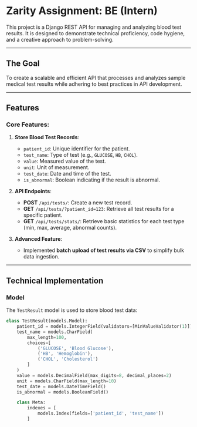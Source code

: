 # **Zarity Assignment: BE (Intern)**

This project is a Django REST API for managing and analyzing blood test results. It is designed to demonstrate technical proficiency, code hygiene, and a creative approach to problem-solving.

---

## **The Goal**

To create a scalable and efficient API that processes and analyzes sample medical test results while adhering to best practices in API development.

---

## **Features**

### Core Features:
1. **Store Blood Test Records**:
   - `patient_id`: Unique identifier for the patient.
   - `test_name`: Type of test (e.g., `GLUCOSE`, `HB`, `CHOL`).
   - `value`: Measured value of the test.
   - `unit`: Unit of measurement.
   - `test_date`: Date and time of the test.
   - `is_abnormal`: Boolean indicating if the result is abnormal.

2. **API Endpoints**:
   - **POST** `/api/tests/`: Create a new test record.
   - **GET** `/api/tests/?patient_id=123`: Retrieve all test results for a specific patient.
   - **GET** `/api/tests/stats/`: Retrieve basic statistics for each test type (min, max, average, abnormal counts).

3. **Advanced Feature**:
   - Implemented **batch upload of test results via CSV** to simplify bulk data ingestion.

---

## **Technical Implementation**

### **Model**

The `TestResult` model is used to store blood test data:
```python
class TestResult(models.Model):
    patient_id = models.IntegerField(validators=[MinValueValidator(1)])
    test_name = models.CharField(
        max_length=100,
        choices=[
            ('GLUCOSE', 'Blood Glucose'),
            ('HB', 'Hemoglobin'),
            ('CHOL', 'Cholesterol')
        ]
    )
    value = models.DecimalField(max_digits=8, decimal_places=2)
    unit = models.CharField(max_length=10)
    test_date = models.DateTimeField()
    is_abnormal = models.BooleanField()

    class Meta:
        indexes = [
            models.Index(fields=['patient_id', 'test_name'])
        ]
